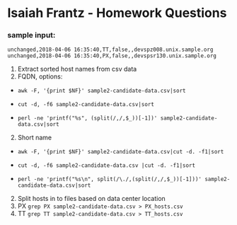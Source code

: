 # Isaiah Frantz - Homework Questions
### sample input:
  ```
  unchanged,2018-04-06 16:35:40,TT,false,,devspz008.unix.sample.org
  unchanged,2018-04-06 16:35:40,PX,false,,devspsr130.unix.sample.org
  ```
1. Extract sorted host names from csv data
  1. FQDN, options:
  * ```
    awk -F, '{print $NF}' sample2-candidate-data.csv|sort
    ```
  * ```
    cut -d, -f6 sample2-candidate-data.csv|sort
    ```
  * ```
    perl -ne 'printf("%s", (split(/,/,$_))[-1])' sample2-candidate-data.csv|sort
    ```
  2. Short name
  * ```
    awk -F, '{print $NF}' sample2-candidate-data.csv|cut -d. -f1|sort
    ```
  * ```
    cut -d, -f6 sample2-candidate-data.csv |cut -d. -f1|sort
    ```
  * ```
    perl -ne 'printf("%s\n", split(/\./,(split(/,/,$_))[-1]))' sample2-candidate-data.csv|sort
    ```
2. Split hosts in to files based on data center location
  1. PX
    ```
    grep PX sample2-candidate-data.csv > PX_hosts.csv
    ```
  2. TT
    ```
    grep TT sample2-candidate-data.csv > TT_hosts.csv
    ```